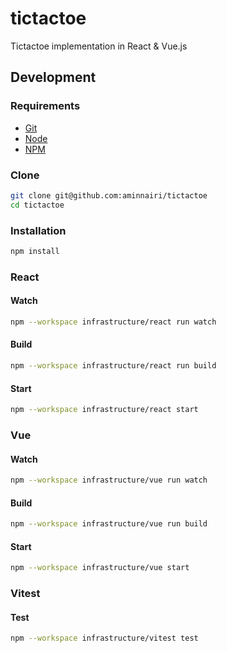# tictactoe

Tictactoe implementation in React & Vue.js

## Development

### Requirements

- [Git](https://git-scm.com/)
- [Node](https://nodejs.org/en)
- [NPM](https://www.npmjs.com/)

### Clone

```bash
git clone git@github.com:aminnairi/tictactoe
cd tictactoe
```

### Installation

```bash
npm install
```

### React

#### Watch

```bash
npm --workspace infrastructure/react run watch
```

#### Build

```bash
npm --workspace infrastructure/react run build
```

#### Start

```bash
npm --workspace infrastructure/react start
```

### Vue

#### Watch

```bash
npm --workspace infrastructure/vue run watch
```

#### Build

```bash
npm --workspace infrastructure/vue run build
```

#### Start

```bash
npm --workspace infrastructure/vue start
```

### Vitest

#### Test

```bash
npm --workspace infrastructure/vitest test
```